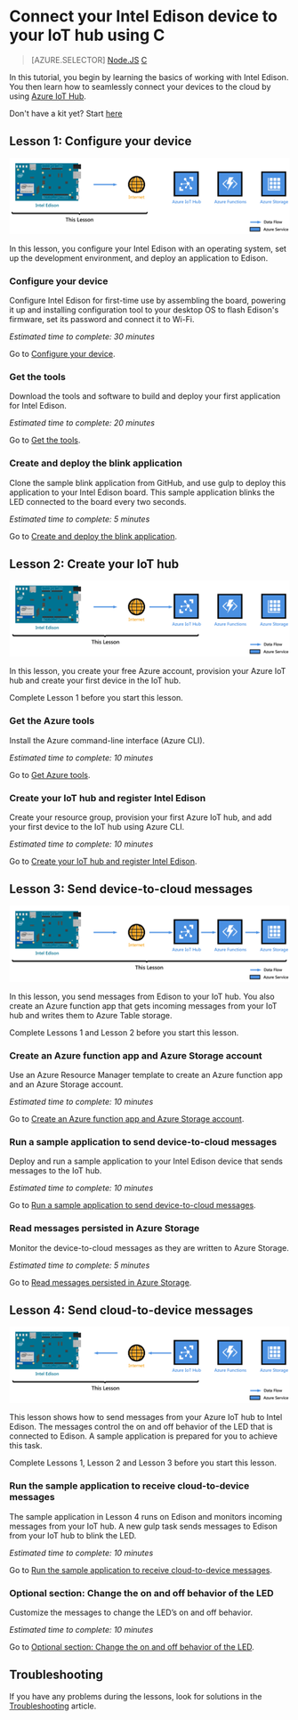 <properties
    pageTitle="Connect Intel Edison (C) to Azure IoT - Get started | Azure"
    description="Get started with Intel Edison, create your Azure IoT hub, and connect Edison to the IoT hub"
    services="iot-hub"
    documentationcenter=""
    author="shizn"
    manager="timtl"
    tags=""
    keywords="intel edison development, azure iot hub, getting started with the internet of things, internet of things tutorial, adafruit internet of things, intel edison arduino, getting started with arduino" />
<tags
    ms.assetid="4885fa2c-c2ee-4253-b37f-ccd55f92b006"
    ms.service="iot-hub"
    ms.devlang="c"
    ms.topic="article"
    ms.tgt_pltfrm="na"
    ms.workload="na"
    ms.date="11/7/2016"
    wacn.date=""
    ms.author="xshi" />


# Connect your Intel Edison device to your IoT hub using C
>[AZURE.SELECTOR]
[Node.JS](/documentation/articles/iot-hub-intel-edison-kit-node-get-started/)
[C](/documentation/articles/iot-hub-intel-edison-kit-c-get-started/)

In this tutorial, you begin by learning the basics of working with Intel Edison. You then learn how to seamlessly connect your devices to the cloud by using [Azure IoT Hub](/documentation/articles/iot-hub-what-is-iot-hub/).

Don't have a kit yet? Start [here](/develop/iot/starter-kits)

## Lesson 1: Configure your device
![Lesson 1 end-to-end diagram](./media/iot-hub-intel-edison-lessons/e2e-lesson1.png)

In this lesson, you configure your Intel Edison with an operating system, set up the development environment, and deploy an application to Edison.

### Configure your device
Configure Intel Edison for first-time use by assembling the board, powering it up and installing configuration tool to your desktop OS to flash Edison's firmware, set its password and connect it to Wi-Fi.  

*Estimated time to complete: 30 minutes*

Go to [Configure your device][configure-your-device].

### Get the tools
Download the tools and software to build and deploy your first application for Intel Edison.

*Estimated time to complete: 20 minutes*

Go to [Get the tools][get-the-tools].

### Create and deploy the blink application
Clone the sample blink application from GitHub, and use gulp to deploy this application to your Intel Edison board. This sample application blinks the LED connected to the board every two seconds.

*Estimated time to complete: 5 minutes*

Go to [Create and deploy the blink application][create-and-deploy-the-blink-application].

## Lesson 2: Create your IoT hub
![Lesson 2 end-to-end diagram](./media/iot-hub-intel-edison-lessons/e2e-lesson2.png)

In this lesson, you create your free Azure account, provision your Azure IoT hub and create your first device in the IoT hub.

Complete Lesson 1 before you start this lesson.

### Get the Azure tools
Install the Azure command-line interface (Azure CLI).

*Estimated time to complete: 10 minutes*

Go to [Get Azure tools][get-azure-tools].

### Create your IoT hub and register Intel Edison
Create your resource group, provision your first Azure IoT hub, and add your first device to the IoT hub using Azure CLI.

*Estimated time to complete: 10 minutes*

Go to [Create your IoT hub and register Intel Edison](/documentation/articles/iot-hub-intel-edison-kit-c-lesson2-prepare-azure-iot-hub/).

## Lesson 3: Send device-to-cloud messages
![Lesson 3 end-to-end diagram](./media/iot-hub-intel-edison-lessons/e2e-lesson3.png)

In this lesson, you send messages from Edison to your IoT hub. You also create an Azure function app that gets incoming messages from your IoT hub and writes them to Azure Table storage.

Complete Lessons 1 and Lesson 2 before you start this lesson.

### Create an Azure function app and Azure Storage account
Use an Azure Resource Manager template to create an Azure function app and an Azure Storage account.

*Estimated time to complete: 10 minutes*

Go to [Create an Azure function app and Azure Storage account][create-an-azure-function-app-and-azure-storage-account].

### Run a sample application to send device-to-cloud messages
Deploy and run a sample application to your Intel Edison device that sends messages to the IoT hub.

*Estimated time to complete: 10 minutes*

Go to [Run a sample application to send device-to-cloud messages][send-device-to-cloud-messages].

### Read messages persisted in Azure Storage
Monitor the device-to-cloud messages as they are written to Azure Storage.

*Estimated time to complete: 5 minutes*

Go to [Read messages persisted in Azure Storage][read-messages-persisted-in-azure-storage].

## Lesson 4: Send cloud-to-device messages
![Lesson 4 end-to-end diagram](./media/iot-hub-intel-edison-lessons/e2e-lesson4.png)

This lesson shows how to send messages from your Azure IoT hub to Intel Edison. The messages control the on and off behavior of the LED that is connected to Edison. A sample application is prepared for you to achieve this task.

Complete Lessons 1, Lesson 2 and Lesson 3 before you start this lesson.

### Run the sample application to receive cloud-to-device messages
The sample application in Lesson 4 runs on Edison and monitors incoming messages from your IoT hub. A new gulp task sends messages to Edison from your IoT hub to blink the LED.

*Estimated time to complete: 10 minutes*

Go to [Run the sample application to receive cloud-to-device messages][receive-cloud-to-device-messages].

### Optional section: Change the on and off behavior of the LED
Customize the messages to change the LED’s on and off behavior.

*Estimated time to complete: 10 minutes*

Go to [Optional section: Change the on and off behavior of the LED][change-the-on-and-off-behavior-of-the-led].

## Troubleshooting
If you have any problems during the lessons, look for solutions in the [Troubleshooting][troubleshooting] article.
<!-- Images and links -->

[configure-your-device]: /documentation/articles/iot-hub-intel-edison-kit-c-lesson1-configure-your-device/
[get-the-tools]: /documentation/articles/iot-hub-intel-edison-kit-c-lesson1-get-the-tools-win32/
[create-and-deploy-the-blink-application]: /documentation/articles/iot-hub-intel-edison-kit-c-lesson1-deploy-blink-app/
[get-azure-tools]: /documentation/articles/iot-hub-intel-edison-kit-c-lesson2-get-azure-tools-win32/
[create-an-azure-function-app-and-azure-storage-account]: /documentation/articles/iot-hub-intel-edison-kit-c-lesson3-deploy-resource-manager-template/
[send-device-to-cloud-messages]: /documentation/articles/iot-hub-intel-edison-kit-c-lesson3-run-azure-blink/
[read-messages-persisted-in-azure-storage]: /documentation/articles/iot-hub-intel-edison-kit-c-lesson3-read-table-storage/
[receive-cloud-to-device-messages]:/documentation/articles/iot-hub-intel-edison-kit-c-lesson4-send-cloud-to-device-messages/
[change-the-on-and-off-behavior-of-the-led]: /documentation/articles/iot-hub-intel-edison-kit-c-lesson4-change-led-behavior/
[troubleshooting]: /documentation/articles/iot-hub-intel-edison-kit-c-troubleshooting/